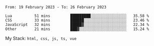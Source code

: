 <!--START_SECTION:waka-->

```text
From: 19 February 2023 - To: 26 February 2023

Lua          51 mins         █████████░░░░░░░░░░░░░░░░   35.58 %
CSS          33 mins         ██████░░░░░░░░░░░░░░░░░░░   23.46 %
JavaScript   32 mins         █████▓░░░░░░░░░░░░░░░░░░░   22.34 %
Other        21 mins         ███▓░░░░░░░░░░░░░░░░░░░░░   15.24 %
```

<!--END_SECTION:waka-->
My Stack: `html, css, js, ts, vue`
